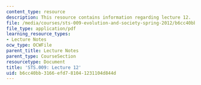 ```yaml
---
content_type: resource
description: This resource contains information regarding lecture 12.
file: /media/courses/sts-009-evolution-and-society-spring-2012/b6cc40bb3166efd781041231104d844d_MITSTS_009S12_lec12.pdf
file_type: application/pdf
learning_resource_types:
- Lecture Notes
ocw_type: OCWFile
parent_title: Lecture Notes
parent_type: CourseSection
resourcetype: Document
title: 'STS.009: Lecture 12'
uid: b6cc40bb-3166-efd7-8104-1231104d844d
---
```

